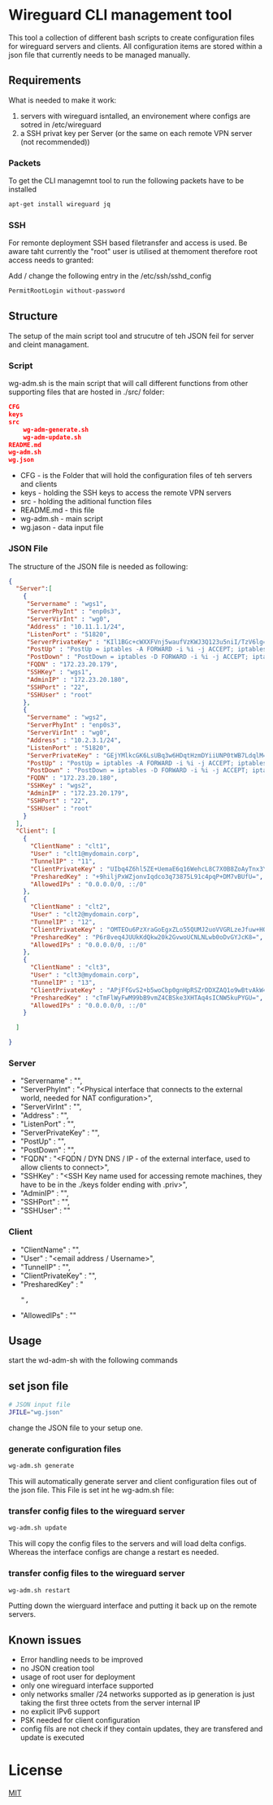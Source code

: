  # Wireguard CLI management tool
This tool a collection of different bash scripts to create configuration files for 
wireguard servers and clients. 
All configuration items are stored within a json file that currently needs to be managed
manually.

## Requirements
What is needed to make it work:
1. servers with wireguard isntalled, an environement where configs are sotred in /etc/wireguard
2. a SSH privat key per Server (or the same on each remote VPN server (not recommended))


### Packets
To get the CLI managemnt tool to run the following packets have to be installed

```bash
apt-get install wireguard jq 
```

### SSH
For remonte deployment SSH based filetransfer and access is used.
Be aware taht currently the "root" user is utilised at themoment therefore root access needs to granted:

Add / change the following entry in the /etc/ssh/sshd_config

```bash
PermitRootLogin without-password
```

## Structure
The setup of the main script tool and strucutre of teh JSON feil for server and cleint managament.

### Script
wg-adm.sh is the main script that will call different functions from other supporting files that 
are hosted in ./src/ folder:

```json
CFG
keys
src
	wg-adm-generate.sh
	wg-adm-update.sh
README.md
wg-adm.sh
wg.json
```

* CFG - is the Folder that will hold the configuration files of teh servers and clients
* keys - holding the SSH keys to access the remote VPN servers
* src - holding the aditional function files
* README.md - this file
* wg-adm.sh - main script
* wg.jason - data input file 

### JSON File
The structure of the JSON file is needed as following:

```json
{
  "Server":[
    {
	 "Servername" : "wgs1",
	 "ServerPhyInt" : "enp0s3",
	 "ServerVirInt" : "wg0",
	 "Address" : "10.11.1.1/24",
     "ListenPort" : "51820",
     "ServerPrivateKey" : "KIl1BGc+cWXXFVnj5waufVzKWJ3Q123u5niI/TzV6lg=",
	 "PostUp" : "PostUp = iptables -A FORWARD -i %i -j ACCEPT; iptables -t nat -A POSTROUTING -o INT -j MASQUERADE",
     "PostDown" : "PostDown = iptables -D FORWARD -i %i -j ACCEPT; iptables -t nat -D POSTROUTING -o INT -j MASQUERADE",
	 "FQDN" : "172.23.20.179",
	 "SSHKey" : "wgs1",
	 "AdminIP" : "172.23.20.180",
	 "SSHPort" : "22",
	 "SSHUser" : "root"
	},
    { 
	 "Servername" : "wgs2",
	 "ServerPhyInt" : "enp0s3",
	 "ServerVirInt" : "wg0",
	 "Address" : "10.2.3.1/24",
     "ListenPort" : "51820",
     "ServerPrivateKey" : "GEjYMlkcGK6LsUBq3w6HDqtHzmDYiiUNP0tWB7LdqlM=",
	 "PostUp" : "PostUp = iptables -A FORWARD -i %i -j ACCEPT; iptables -t nat -A POSTROUTING -o INT -j MASQUERADE",
     "PostDown" : "PostDown = iptables -D FORWARD -i %i -j ACCEPT; iptables -t nat -D POSTROUTING -o INT -j MASQUERADE",
	 "FQDN" : "172.23.20.180",
	 "SSHKey" : "wgs2",
	 "AdminIP" : "172.23.20.179",
	 "SSHPort" : "22",
	 "SSHUser" : "root"
	}
  ],
  "Client": [
    {
      "ClientName" : "clt1",
	  "User" : "clt1@mydomain.corp",
	  "TunnelIP" : "11",
	  "ClientPrivateKey" : "UIbq4Z6hl5ZE+UemaE6q16WehcL8C7X0B8ZoAyTnx3Y=",
	  "PresharedKey" : "+9hiljPxWZjonvIqdco3q73875L91c4pqP+DM7vBUfU=",
	  "AllowedIPs" : "0.0.0.0/0, ::/0"
	},
    {
      "ClientName" : "clt2",
	  "User" : "clt2@mydomain.corp",
	  "TunnelIP" : "12",
	  "ClientPrivateKey" : "OMTEOu6PzXraGoEgxZLo55QUMJ2uoVVGRLzeJfuw+HQ=",
	  "PresharedKey" : "P6r8veq4JUUkKdQkw20k2GvwoUCNLNLwb0oDvGYJcK8=",
	  "AllowedIPs" : "0.0.0.0/0, ::/0"
	},
    {
      "ClientName" : "clt3",
	  "User" : "clt3@mydomain.corp",
	  "TunnelIP" : "13",
	  "ClientPrivateKey" : "APjFfGvS2+b5woCbp0gnHpRSZrDDXZAQ1o9wBtvAkW4=",
	  "PresharedKey" : "cTmFlWyFwM99bB9vmZ4CBSke3XHTAq4sICNW5kuPYGU=",
	  "AllowedIPs" : "0.0.0.0/0, ::/0"
	}

  ]

}
```

### Server
* "Servername" : "<SERVERNAME that is used internaly for generating config files>",
* "ServerPhyInt" : "<Physical interface that connects to the external world, needed for NAT configuration>",
* "ServerVirInt" : "<wireguard interface internally>",
* "Address" : "<INTERFACE IP of teh wireguard interface>",
* "ListenPort" : "<port which wireguard is running on>",
* "ServerPrivateKey" : "<Serer private key>",
* "PostUp" : "<NAT command when the wireguard interface comes up>",
* "PostDown" : "<NAT command when the wireguard interface comes down>",
* "FQDN" : "<FQDN / DYN DNS / IP - of the external interface, used to allow clients to connect>",
* "SSHKey" : "<SSH Key name used for accessing remote machines, they have to be in the ./keys folder ending with .priv>",
* "AdminIP" : "<Maanagment IP or FQDN for administrative access>",
* "SSHPort" : "<SSH Port>",
* "SSHUser" : "<access user>"

### Client
* "ClientName" : "<client name>",
* "User" : "<email address / Username>",
* "TunnelIP" : "<Last octet for teh client IP>",
* "ClientPrivateKey" : "<Client Private Key>",
* "PresharedKey" : "<Pre shared key for additional secruity>",
* "AllowedIPs" : "<networks that shall be reached>"


## Usage 

start the wd-adm-sh with the following commands

## set json file
```bash
# JSON input file
JFILE="wg.json"
```
change the JSON file to your setup one.

### generate configuration files
```bash
wg-adm.sh generate
```
This will automatically generate server and client configuration files out of the json file.
This File is set int he wg-adm.sh file:

### transfer config files to the wireguard server
```bash
wg-adm.sh update
```
This will copy the config files to the servers and will load delta configs. 
Whereas the interface configs are change a restart es needed.

### transfer config files to the wireguard server
```bash
wg-adm.sh restart
```
Putting down the wierguard interface and putting it back up on the remote servers.


## Known issues
* Error handling needs to be improved
* no JSON creation tool 
* usage of root user for deployment
* only one wireguard interface supported
* only networks smaller /24 networks supported as ip generation is just taking the first three octets from the server internal IP
* no explicit IPv6 support
* PSK needed for client configuration
* config fils are not check if they contain updates, they are transfered and update is executed



# License
[MIT](https://choosealicense.com/licenses/mit/)